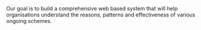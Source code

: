 Our goal is to build a comprehensive web based system that will help organisations understand the reasons, patterns and effectiveness of various ongoing schemes.
